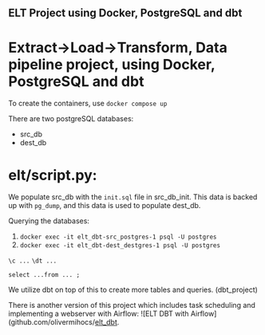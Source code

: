 ## ELT Project using Docker, PostgreSQL and dbt

# Extract->Load->Transform, Data pipeline project, using Docker, PostgreSQL and dbt

To create the containers, use `docker compose up`

There are two postgreSQL databases:
- src_db
- dest_db

# elt/script.py:

We populate src_db with the `init.sql` file in src_db_init.
This data is backed up with `pg_dump`, and this data is used to populate dest_db.

Querying the databases:
1. `docker exec -it elt_dbt-src_postgres-1 psql -U postgres`
2. `docker exec -it elt_dbt-dest_destgres-1 psql -U postgres`

`\c ...`
`\dt ...`

`select ...from ... ;`

We utilize dbt on top of this to create more tables and queries. (dbt_project)

There is another version of this project which includes task scheduling and implementing a webserver with Airflow: ![ELT DBT with Airflow](github.com/olivermihocs/[elt_dbt](https://github.com/olivermihocs/elt_dbt_airflow).
